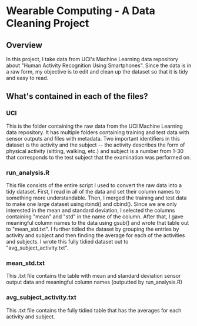 # Wearable Computing - A Data Cleaning Project

## Overview
In this project, I take data from UCI's Machine Learning data repository about "Human Activity Recognition Using 
Smartphones". Since the data is in a raw form, my objective is to edit and clean up the dataset so that it is
tidy and easy to read.

## What's contained in each of the files?

### UCI
This is the folder containing the raw data from the UCI Machine Learning data repository. It has multiple folders
containing training and test data with sensor outputs and files with metadata. Two important identifiers in this dataset
is the activity and the subject -- the activity describes the form of physical activity (sitting, walking, etc.) and 
subject is a number from 1-30 that corresponds to the test subject that the examination was performed on.

### run_analysis.R
This file consists of the entire script I used to convert the raw data into a tidy dataset. First, I read in all 
of the data and set their column names to something more understandable. Then, I merged the training and test data
to make one large dataset using rbind() and cbind(). Since we are only interested in the mean and standard deviation,
I selected the columns containing "mean" and "std" in the name of the column. After that, I gave meaningful column
names to the data using gsub() and wrote that table out to "mean_std.txt". I further tidied the dataset by grouping
the entries by activity and subject and then finding the average for each of the activities and subjects. I wrote this
fully tidied dataset out to "avg_subject_activity.txt".

### mean_std.txt
This .txt file contains the table with mean and standard deviation sensor output data and meaningful column names (outputted by run_analysis.R)

### avg_subject_activity.txt
This .txt file contains the fully tidied table that has the averages for each activity and subject.
